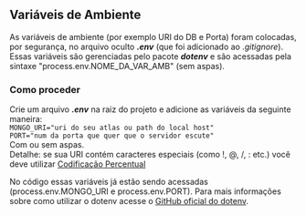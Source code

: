 ## Variáveis de Ambiente
As variáveis de ambiente (por exemplo URI do DB e Porta) foram colocadas, por segurança, no arquivo oculto ***.env*** (que foi adicionado ao *.gitignore*). Essas variáveis são gerenciadas pelo pacote ***dotenv*** e são acessadas pela sintaxe "process.env.NOME_DA_VAR_AMB" (sem aspas).

### Como proceder
Crie um arquivo ***.env*** na raiz do projeto e adicione as variáveis da seguinte maneira:  
`MONGO_URI="uri do seu atlas ou path do local host"`  
`PORT="num da porta que quer que o servidor escute"`  
Com ou sem aspas.    
Detalhe: se sua URI contém caracteres especiais (como !, @, /, : etc.) você deve utilizar [Codificação Percentual](https://tools.ietf.org/html/rfc3986#section-2.1)  
  
No código essas variáveis já estão sendo acessadas (process.env.MONGO_URI e process.env.PORT). Para mais informações sobre como utilizar o dotenv acesse o [GitHub oficial do dotenv](https://github.com/motdotla/dotenv).
